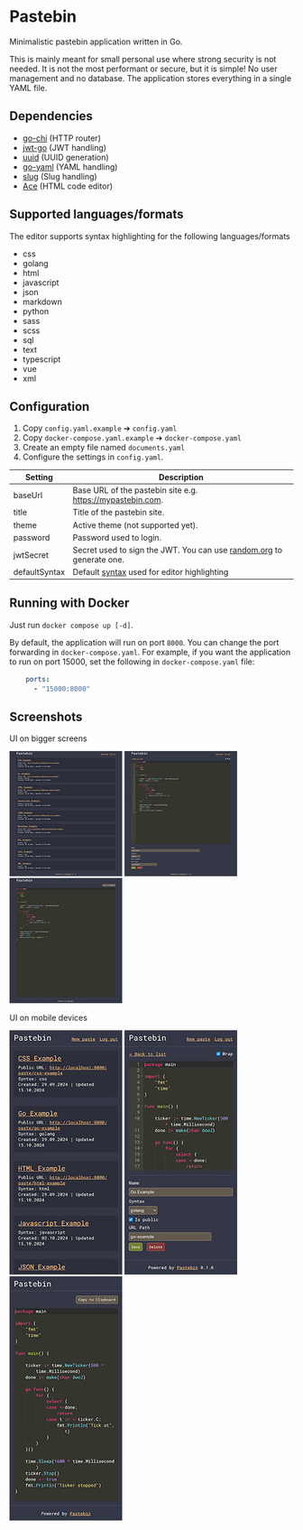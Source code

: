 # Pastebin
Minimalistic pastebin application written in Go.

This is mainly meant for small personal use where strong security is not needed. It is not the most performant or secure, but it is simple! No user management and no database. The application stores everything in a single YAML file.

## Dependencies
- [go-chi](https://github.com/go-chi/chi) (HTTP router)
- [jwt-go](github.com/golang-jwt/jwt/) (JWT handling)
- [uuid](github.com/google/uuid) (UUID generation)
- [go-yaml](gopkg.in/yaml.v3) (YAML handling)
- [slug](https://github.com/gosimple/slug) (Slug handling)
- [Ace](https://ace.c9.io/) (HTML code editor)

## Supported languages/formats
The editor supports syntax highlighting for the following languages/formats
- css
- golang
- html
- javascript
- json
- markdown
- python
- sass
- scss
- sql
- text
- typescript
- vue
- xml

## Configuration
1. Copy `config.yaml.example` ➔ `config.yaml`
2. Copy `docker-compose.yaml.example` ➔ `docker-compose.yaml`
3. Create an empty file named `documents.yaml`
4. Configure the settings in `config.yaml`.

| Setting       | Description |
| ------------- | ----------- |
| baseUrl       | Base URL of the pastebin site e.g. https://mypastebin.com. |
| title         | Title of the pastebin site. |
| theme         | Active theme (not supported yet). |
| password      | Password used to login. |
| jwtSecret     | Secret used to sign the JWT. You can use [random.org](https://www.random.org/strings/?num=1&len=32&digits=on&upperalpha=on&loweralpha=on&unique=on&format=html&rnd=new) to generate one. |
| defaultSyntax | Default [syntax](#supported-languagesformats) used for editor highlighting |

## Running with Docker
Just run `docker compose up [-d]`.

By default, the application will run on port `8000`. You can change the port forwarding in `docker-compose.yaml`. For example, if you want the application to run on port 15000, set the following in `docker-compose.yaml` file:

```yaml
    ports:
      - "15000:8000"
```

## Screenshots
UI on bigger screens

[![Pastebin preview](docs/admin-list-tn.jpg "Admin list view")](docs/admin-list.jpg)
[![Pastebin preview](docs/admin-editor-tn.jpg "Admin editor")](docs/admin-editor.jpg)
[![Pastebin preview](docs/public-view-tn.jpg "Public view")](docs/public-view.jpg)

UI on mobile devices

[![Pastebin preview](docs/mobile-admin-list-tn.jpg "Admin list view")](docs/mobile-admin-list.jpg)
[![Pastebin preview](docs/mobile-admin-editor-tn.jpg "Admin editor")](docs/mobile-admin-editor.jpg)
[![Pastebin preview](docs/mobile-public-view-tn.jpg "Public view")](docs/mobile-public-view.jpg)